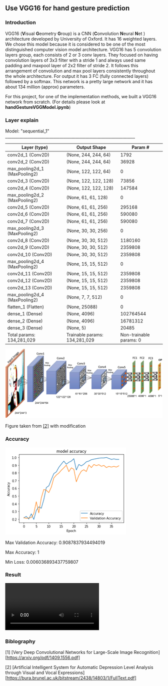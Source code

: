 ## Use VGG16 for hand gesture prediction

### Introduction

VGG16 (**V**isual **G**eometry **G**roup) is a CNN (**C**onvolution **N**eural **N**et ) architecture developed by University of Oxford. It has 16 weighted layers. We chose this model because it is considered to be one of the most distinguished computer vision model architecture. VGG16 has 5 convolution layers group, each consists of 2 or 3 conv layers. They focused on having convolution layers of 3x3 filter with a stride 1 and always used same padding and maxpool layer of 2x2 filter of stride 2. It follows this arrangement of convolution and max pool layers consistently throughout the whole architecture. For output it has 3 FC (fully connected layers) followed by a softmax. This network is a pretty large network and it has about 134 million (approx) parameters.

For this project, for one of the implementation methods, we built a VGG16 network from scratch. (For details please look at **handGestureVGGModel.ipynb**)

### Layer explain

Model: "sequential_1" _________________________________________________________________ 

| Layer (type)                  | Output Shape                  | Param #                 |
| ----------------------------- | ----------------------------- | ----------------------- |
| conv2d_1 (Conv2D)             | (None, 244, 244, 64)          | 1792                    |
| conv2d_2 (Conv2D)             | (None, 244, 244, 64)          | 36928                   |
| max_pooling2d_1 (MaxPooling2) | (None, 122, 122, 64)          | 0                       |
| conv2d_3 (Conv2D)             | (None, 122, 122, 128)         | 73856                   |
| conv2d_4 (Conv2D)             | (None, 122, 122, 128)         | 147584                  |
| max_pooling2d_2 (MaxPooling2) | (None, 61, 61, 128)           | 0                       |
| conv2d_5 (Conv2D)             | (None, 61, 61, 256)           | 295168                  |
| conv2d_6 (Conv2D)             | (None, 61, 61, 256)           | 590080                  |
| conv2d_7 (Conv2D)             | (None, 61, 61, 256)           | 590080                  |
| max_pooling2d_3 (MaxPooling2) | (None, 30, 30, 256)           | 0                       |
| conv2d_8 (Conv2D)             | (None, 30, 30, 512)           | 1180160                 |
| conv2d_9 (Conv2D)             | (None, 30, 30, 512)           | 2359808                 |
| conv2d_10 (Conv2D)            | (None, 30, 30, 512)           | 2359808                 |
| max_pooling2d_4 (MaxPooling2) | (None, 15, 15, 512)           | 0                       |
| conv2d_11 (Conv2D)            | (None, 15, 15, 512)           | 2359808                 |
| conv2d_12 (Conv2D)            | (None, 15, 15, 512)           | 2359808                 |
| conv2d_13 (Conv2D)            | (None, 15, 15, 512)           | 2359808                 |
| max_pooling2d_4 (MaxPooling2) | (None, 7, 7, 512)             | 0                       |
| flatten_1 (Flatten)           | (None, 25088)                 | 0                       |
| dense_1 (Dense)               | (None, 4096)                  | 102764544               |
| dense_2 (Dense)               | (None, 4096)                  | 16781312                |
| dense_3 (Dense)               | (None, 5)                     | 20485                   |
| Total params: 134,281,029     | Trainable params: 134,281,029 | Non-trainable params: 0 |

![image-20200511093005783](asset/vgg16_hand.png)



Figure taken from [[2]](https://bura.brunel.ac.uk/bitstream/2438/14803/1/FullText.pdf) with modification

### Accuracy

![accuracy](asset/acc.png)

Max Validation Accuracy: 0.9087837934494019

Max Accuracy: 1

Min Loss: 0.006036893437759807

### Result

<video src="asset/5_11_take1.mov"></video>

### Biblography

[1] [Very Deep Convolutional Networks for Large-Scale Image Recognition][https://arxiv.org/pdf/1409.1556.pdf]

[2] [Artificial Intelligent System for Automatic Depression Level Analysis through Visual and Vocal Expressions][https://bura.brunel.ac.uk/bitstream/2438/14803/1/FullText.pdf]


